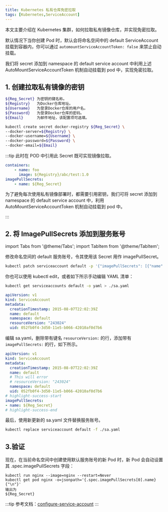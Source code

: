 ```yaml
---
title: Kubernetes 私有仓库免密拉取
tags: [Kubernetes,ServiceAccount]
---
```


本文主要介绍在 Kubernetes 集群，如何拉取私有镜像仓库，并实现免密拉取。

默认情况下当你创建 Pod 时，默认会将命名空间中的 default ServiceAccount 挂载到容器内，你可以通过 `automountServiceAccountToken: false` 来禁止自动挂载。

我们将 secret 添加到 namespace 的 default service account 中利用上述 AutoMountServiceAccountToken 机制自动挂载到 pod 中，实现免密拉取。

<!-- truncate -->

## 1. 创建拉取私有镜像的密钥

```bash
${Reg_Secret} 为密钥的键名称。
${Registry}   为Docker仓库地址。
${Username}   为登录Docker仓库的用户名。
${Password}   为登录Docker仓库的密码。
${Email}      为邮件地址，该配置项可选填。

kubectl create secret docker-registry ${Reg_Secret} \
--docker-server=${Registry} \
--docker-username=${Username} \
--docker-password=${Password} \
--docker-email=${Email}
```

:::tip 
此时在 POD 中引用此 Secret 既可实现镜像拉取。

```yaml
containers:
    - name: foo
      image: ${Registry}/abc/test:1.0
imagePullSecrets:
    - name: ${Reg_Secret}
```

为了避免每次使用私有镜像部署时，都需要引用密钥，我们可将 secret 添加到 namespace 的 default service account 中，利用 AutoMountServiceAccountToken 机制自动挂载到 pod 中。

:::

## 2. 将 ImagePullSecrets 添加到服务账号

import Tabs from '@theme/Tabs';
import TabItem from '@theme/TabItem';

<Tabs>
<TabItem value="命令修改">

修改命名空间的 default 服务账号，令其使用该 Secret 用作 imagePullSecret。

```bash
kubectl patch serviceaccount default -p '{"imagePullSecrets": [{"name": "${Reg_Secret}"}]}'
```

</TabItem>
<TabItem value="手动修改">

你也可以使用 kubectl edit，或者如下所示手动编辑 YAML 清单：

```bash
kubectl get serviceaccounts default -o yaml > ./sa.yaml
```
```yaml title="sa.yaml"
apiVersion: v1
kind: ServiceAccount
metadata:
  creationTimestamp: 2015-08-07T22:02:39Z
  name: default
  namespace: default
  resourceVersion: "243024"
  uid: 052fb0f4-3d50-11e5-b066-42010af0d7b6
```
  编辑 sa.yaml，删除带有键名 `resourceVersion:` 的行，添加带有 `imagePullSecrets:` 的行，如下所示。
```yaml title="sa.yaml"
apiVersion: v1
kind: ServiceAccount
metadata:
  creationTimestamp: 2015-08-07T22:02:39Z
  name: default
  # This will error
  # resourceVersion: "243024"
  namespace: default
  uid: 052fb0f4-3d50-11e5-b066-42010af0d7b6
# highlight-success-start
imagePullSecrets:
- name: ${Reg_Secret} 
# highlight-success-end
```
最后，使用新更新的 sa.yaml 文件替换服务账号。
```bash
kubectl replace serviceaccount default -f ./sa.yaml
```
</TabItem>
</Tabs>

## 3.验证

现在，在当前命名空间中创建使用默认服务账号的新 Pod 时，新 Pod 会自动设置其 .spec.imagePullSecrets 字段：
```
kubectl run nginx --image=nginx --restart=Never
kubectl get pod nginx -o=jsonpath='{.spec.imagePullSecrets[0].name}{"\n"}'
输出为
${Reg_Secret}
```

:::tip
参考文档：[configure-service-account](https://kubernetes.io/zh-cn/docs/tasks/configure-pod-container/configure-service-account/)
:::